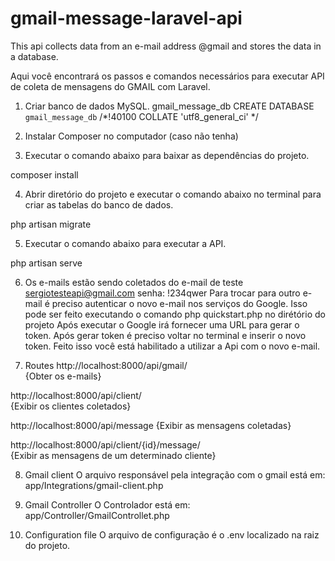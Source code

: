 # gmail-message-laravel-api
This api collects data from an e-mail address @gmail and stores the data in a database.

Aqui você encontrará os passos e comandos necessários para executar API de coleta de mensagens do GMAIL com Laravel.

1. Criar banco de dados MySQL.
gmail_message_db
CREATE DATABASE `gmail_message_db` /*!40100 COLLATE 'utf8_general_ci' */

2. Instalar Composer no computador (caso não tenha)

3. Executar o comando abaixo para baixar as dependências do projeto.

composer install

4. Abrir diretório do projeto e executar o comando abaixo no terminal para criar as tabelas do banco de dados.

php artisan migrate 

5. Executar o comando abaixo para executar a API.

php artisan serve

6. Os e-mails estão sendo coletados do e-mail de teste sergiotesteapi@gmail.com
senha: !234qwer
Para trocar para outro e-mail é preciso autenticar o novo e-mail nos serviços do Google. Isso pode ser feito executando o comando 
php quickstart.php no dirétório do projeto
Após executar o Google irá fornecer uma URL para gerar o token. Após gerar token é preciso voltar no terminal e inserir o novo token. Feito isso você está habilitado a utilizar a Api com o novo e-mail.

7. Routes
http://localhost:8000/api/gmail/   
{Obter os e-mails}

http://localhost:8000/api/client/   
{Exibir os clientes coletados}

http://localhost:8000/api/message 
{Exibir as mensagens coletadas}

http://localhost:8000/api/client/{id}/message/  
{Exibir as mensagens de um determinado cliente}

8. Gmail client
O arquivo responsável pela integração com o gmail está em: app/Integrations/gmail-client.php

9. Gmail Controller
O Controlador está em: app/Controller/GmailControllet.php

10. Configuration file
O arquivo de configuração é o .env localizado na raiz do projeto.

